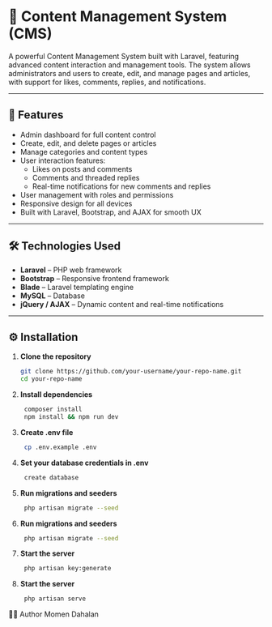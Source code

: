 # 📝 Content Management System (CMS)

A powerful Content Management System built with Laravel, featuring advanced content interaction and management tools. The system allows administrators and users to create, edit, and manage pages and articles, with support for likes, comments, replies, and notifications.

---

## 🚀 Features

- Admin dashboard for full content control
- Create, edit, and delete pages or articles
- Manage categories and content types
- User interaction features:
  - Likes on posts and comments
  - Comments and threaded replies
  - Real-time notifications for new comments and replies
- User management with roles and permissions
- Responsive design for all devices
- Built with Laravel, Bootstrap, and AJAX for smooth UX

---

## 🛠️ Technologies Used

- **Laravel** – PHP web framework
- **Bootstrap** – Responsive frontend framework
- **Blade** – Laravel templating engine
- **MySQL** – Database
- **jQuery / AJAX** – Dynamic content and real-time notifications

---

## ⚙️ Installation

1. **Clone the repository**

   ```bash
   git clone https://github.com/your-username/your-repo-name.git
   cd your-repo-name
   ```

2. **Install dependencies**

   ```bash
    composer install
    npm install && npm run dev
   ```

3. **Create .env file**

   ```bash
    cp .env.example .env
   ```

4. **Set your database credentials in .env**

   ```bash
    create database
   ```
5. **Run migrations and seeders**

   ```bash
    php artisan migrate --seed
   ```

6. **Run migrations and seeders**

   ```bash
    php artisan migrate --seed
   ```

7. **Start the server**

   ```bash
    php artisan key:generate
   ```


8. **Start the server**

   ```bash
    php artisan serve
   ```
👨‍💻 Author
Momen Dahalan